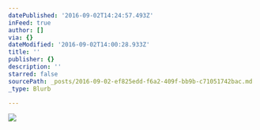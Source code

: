 ```yaml
---
datePublished: '2016-09-02T14:24:57.493Z'
inFeed: true
author: []
via: {}
dateModified: '2016-09-02T14:00:28.933Z'
title: ''
publisher: {}
description: ''
starred: false
sourcePath: _posts/2016-09-02-ef825edd-f6a2-409f-bb9b-c71051742bac.md
_type: Blurb

---
```

![](https://the-grid-user-content.s3-us-west-2.amazonaws.com/8febebfd-b784-43c6-b881-c7bc2e1de841.jpg)